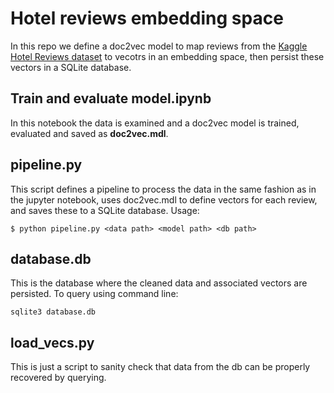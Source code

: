 # Hotel reviews embedding space
In this repo we define a doc2vec model to map reviews from the [Kaggle Hotel Reviews dataset](https://www.kaggle.com/datafiniti/hotel-reviews) to vecotrs in an embedding space, then persist these vectors in a SQLite database.

## Train and evaluate model.ipynb
In this notebook the data is examined and a doc2vec model is trained, evaluated and saved as **doc2vec.mdl**.

## pipeline.py
This script defines a pipeline to process the data in the same fashion as in the jupyter notebook, uses doc2vec.mdl to define vectors for each review, and saves these to a SQLite database. Usage:

`$ python pipeline.py <data path> <model path> <db path>`

## database.db
This is the database where the cleaned data and associated vectors are persisted. To query using command line:

`sqlite3 database.db`

## load_vecs.py
This is just a script to sanity check that data from the db can be properly recovered by querying.
